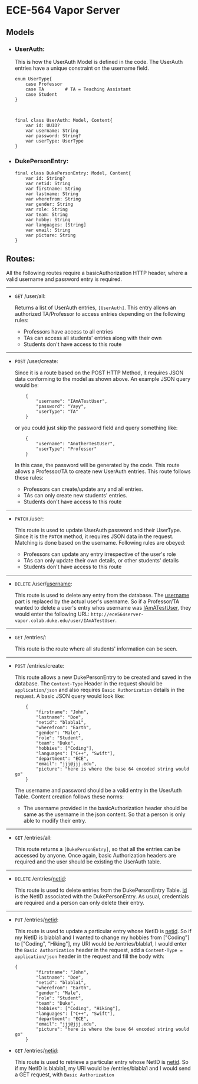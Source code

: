 # ECE-564 Vapor Server

## **Models**


* ### **UserAuth:**

    This is how the UserAuth Model is defined in the code. The UserAuth entries have a unique constraint on the username field.
    ```
    enum UserType{
        case Professor
        case TA        # TA = Teaching Assistant
        case Student
    }



    final class UserAuth: Model, Content{
        var id: UUID?
        var username: String
        var password: String?
        var userType: UserType
    }

    ```
* ### **DukePersonEntry**:

    ```
    final class DukePersonEntry: Model, Content{
        var id: String?
        var netid: String
        var firstname: String
        var lastname: String
        var wherefrom: String
        var gender: String
        var role: String
        var team: String
        var hobby: String
        var languages: [String]
        var email: String
        var picture: String     
    }
    ```
## **Routes**:
All the following routes require a basicAuthorization HTTP header, where a valid username and password entry is required. 
***
+ `GET` /user/all:

    Returns a list of UserAuth entries, `[UserAuth]`.
    This entry allows an authorized TA/Professor to access entries depending on the following rules:

    * Professors have access to all entries
    * TAs can access all students' entries along with their own
    * Students don't have access to this route
***
+ `POST` /user/create:

    Since it is a route based on the POST HTTP Method, it requires JSON data conforming to the model as shown above. An example JSON query would be: 
    ```
        {
            "username": "IAmATestUser",
            "password": "Yayy",
            "userType": "TA"
        }
    ```
    or you could just skip the password field and query something like:
    ```
        {
            "username": "AnotherTestUser",
            "userType": "Professor" 
        }
    ```
    In this case, the password will be generated by the code. 
    This route allows a Professor/TA to create new UserAuth entries. This route follows these rules: 
    * Professors can create/update any and all entries.
    * TAs can only create new students' entries.
    * Students don't have access to this route
***
+ `PATCH` /user:

    This route is used to update UserAuth password and their UserType. Since it is the `PATCH` method, it requires JSON data in the request. Matching is done based on the username. Following rules are obeyed: 
    * Professors can update any entry irrespective of the user's role
    * TAs can only update their own details, or other students' details
    * Students don't have access to this route
***
+ `DELETE` /user/<u>username</u>:

    This route is used to delete any entry from the database. The <u>username</u> part is replaced by the actual user's username. So if a Professor/TA wanted to delete a user's entry whos username was <u>IAmATestUser</u>, they would enter the following URL: 
    `http://ece564server-vapor.colab.duke.edu/user/IAmATestUser`.

***

+ `GET` /entries/:

    This route is the route where all students' information can be seen. 

***

+ `POST` /entries/create:

    This route allows a new DukePersonEntry to be created and saved in the database. The `Content-Type` Header in the request should be `application/json` and also requires `Basic Authorization` details in the request. 
    A basic JSON query would look like: 
    ``` 
        {
            "firstname": "John",
            "lastname": "Doe", 
            "netid": "blabla1",
            "wherefrom": "Earth",
            "gender": "Male",
            "role": "Student",
            "team": "Duke",
            "hobbies": ["Coding"],
            "languages": ["C++", "Swift"],
            "department": "ECE",
            "email": "jjj@jjj.edu",
            "picture": "here is where the base 64 encoded string would go"
        }
    ```
    The username and password should be a valid entry in the UserAuth Table. Content creation follows these norms:
    
    * The username provided in the basicAuthorization header should be same as the username in the json content. So that a person is only able to modify their entry.

***

+ `GET` /entries/all:

    This route returns a `[DukePersonEntry]`, so that all the entries can be accessed by anyone. Once again, basic Authorization headers are required and the user should be existing the UserAuth table. 

***

+ `DELETE` /entries/<u>netid</u>:

    This route is used to delete entries from the DukePersonEntry Table. <u>id</u>  is the NetID associated with the DukePersonEntry. As usual, credentials are required and a person can only delete their entry. 

***

+ `PUT` /entries/<u>netid</u>:
    
    This route is used to update a particular entry whose NetID is <u>netid</u>. So if my NetID is blabla1 and I wanted to change my hobbies from ["Coding"] to ["Coding", "Hiking"], my URI would be /entries/blabla1, I would enter the `Basic Authorization` header in the request, add a `Content-Type = application/json` header in the request and fill the body with: 
    ```
    {
            "firstname": "John",
            "lastname": "Doe", 
            "netid": "blabla1",
            "wherefrom": "Earth",
            "gender": "Male",
            "role": "Student",
            "team": "Duke",
            "hobbies": ["Coding", "Hiking"],
            "languages": ["C++", "Swift"],
            "department": "ECE",
            "email": "jjj@jjj.edu",
            "picture": "here is where the base 64 encoded string would go"
        }
    ```

+ `GET` /entries/<u>netid</u>:
    
    This route is used to retrieve a particular entry whose NetID is <u>netid</u>. So if my NetID is blabla1, my URI would be /entries/blabla1 and I would send a GET request, with `Basic Authorization`
